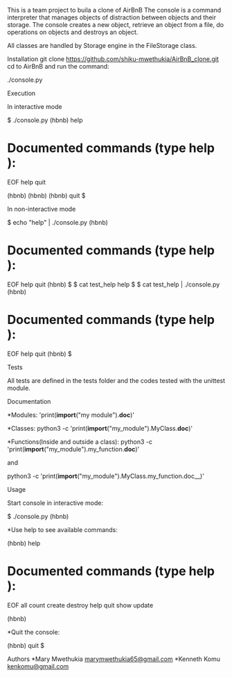 This is a team project to buila a clone of AirBnB
The console is a command interpreter that manages objects of distraction between objects and their storage.
The console creates a new object, retrieve an object from a file, do operations on objects and destroys an object.

All classes are handled by Storage engine in the FileStorage class.

Installation
git clone https://github.com/shiku-mwethukia/AirBnB_clone.git
cd to AirBnB and run the command:

./console.py

Execution

In interactive mode

$ ./console.py
(hbnb) help

Documented commands (type help <topic>):
========================================
EOF  help  quit

(hbnb) 
(hbnb) 
(hbnb) quit
$

In non-interactive mode

$ echo "help" | ./console.py
(hbnb)

Documented commands (type help <topic>):
========================================
EOF  help  quit
(hbnb) 
$
$ cat test_help
help
$
$ cat test_help | ./console.py
(hbnb)

Documented commands (type help <topic>):
========================================
EOF  help  quit
(hbnb) 
$

Tests

All tests are defined in the tests folder and the codes tested with the unittest module.

Documentation

*Modules:
'print(__import__("my module").__doc__)'

*Classes:
python3 -c 'print(__import__("my_module").MyClass.__doc__)'

*Functions(Inside and outside a class):
python3 -c 'print(__import__("my_module").my_function.__doc__)'

and

python3 -c 'print(__import__("my_module").MyClass.my_function.doc__)'

Usage

Start console in interactive mode:

$ ./console.py
(hbnb)

*Use help to see available commands:

(hbnb) help

Documented commands (type help <topic>):
========================================
EOF all count create destroy help quit show update

(hbnb)

*Quit the console:

(hbnb) quit
$

Authors
*Mary Mwethukia marymwethukia65@gmail.com
*Kenneth Komu kenkomu@gmail.com
